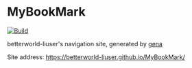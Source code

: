 # MyBookMark

[![Build](https://github.com/BetterWorld-Liuser/MyBookMark/actions/workflows/generate.yml/badge.svg)](https://github.com/BetterWorld-Liuser/MyBookMark/actions/workflows/generate.yml)

betterworld-liuser's navigation site, generated by [gena](https://github.com/x1ah/gena)

Site address: https://betterworld-liuser.github.io/MyBookMark/